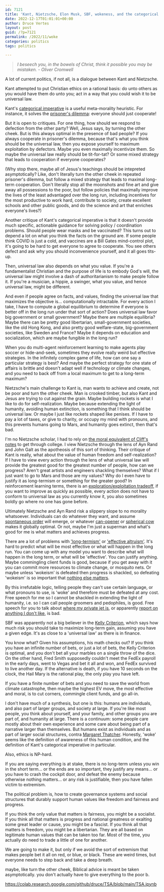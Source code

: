 ```yaml
---
id: 7121
title: 'Kant, Nietzsche, Elon Musk, SBF, wokeness, and the categorical imperative'
date: 2022-12-17T01:01:01+00:00
author: Druce Vertes
layout: post
guid: /?p=7121
permalink: /2022/11/woke
categories: politics
tags: politics

---
```

>*I beseech you, in the bowels of Christ, think it possible you may be mistaken. - Oliver Cromwell*
<!--more-->

A lot of current politics, if not all, is a dialogue between Kant and Nietzsche.

Kant attempted to put Christian ethics on a rational basis: do unto others as you would have them do unto you; act in a way that you could wish it to be universal law.

Kant's [categorical imperative](https://en.wikipedia.org/wiki/Categorical_imperative) is a useful meta-morality heuristic. For instance, it solves the [prisoner's dilemma](https://en.wikipedia.org/wiki/Prisoner%27s_dilemma): everyone should just cooperate!

But it is open to critiques. For one thing, how should we respond to defection from the other party? Well, Jesus says, by turning the other cheek. But is this always optimal in the presence of bad people? If you always cooperate in prisoner's dilemma, because that's what you think should be the universal law, then you expose yourself to maximum exploitation by defectors. Maybe you even maximally incentivize them. So maybe the universal law really should be tit-for-tat? Or some mixed strategy that leads to cooperation if everyone cooperates? 

(Why stop there, maybe all of Jesus's teachings should be intepreted asymptotically? Like, don't literally turn the other cheek in repeated prisoner's dilemma, but follow a mixed strategy that leads to maximal long-term cooperation. Don't literally stop all the moonshots and fine art and give away all possessions to the poor, but follow policies that maximally improve the lives of the least advantaged over the long run, including incentives for the most productive to work hard, contribute to society, create excellent schools and other public goods, and do the science and art that enriches everyone's lives?)

Another critique of Kant's categorical imperative is that it doesn't provide much specific, actionable guidance for solving policy / coordination problems. Should people wear masks and be vaccinated? This turns out to depend a lot on what you think the facts on the ground are. If some people think COVID is just a cold, and vaccines are a Bill Gates mind-control plot, it's going to be hard to get everyone to agree to cooperate. You see others defect and ask why you should inconvenience yourself, and it all goes tits-up.

Then, universal law also depends on what you value. If you're a fundamentalist Christian and the purpose of life is to embody God's will, the universal law might involve a dash of authoritarianism to make people follow it. If you're a musician, a hippie, a swinger, what you value, and hence universal law, might be different.

And even if people agree on facts, and values, finding the universal law that maximizes the objective is… computationally intractable. For every action I take, I have to compute a global equilibrium to determine if everyone is better off in the long run under that sort of action? Does universal law favor big government or small government? Maybe there are multiple equilibria? Maybe there can be pretty good libertarian, small-government societies, like the old Hong Kong, and also pretty good welfare-state, big-government societies, like Sweden and France? Maybe it depends on education and socialization, which are maybe fungible in the long run? 

When you do multi-agent reinforcement learning to make agents play soccer or hide-and-seek, sometimes they evolve really weird but effective strategies. In the infinitely complex game of life, how can one say a particular strategy is best? And maybe the perfect strategy for one state of affairs is brittle and doesn't adapt well if technology or climate changes, and you need to back off from a local maximum to get to a long-term maximum?

Nietzsche's main challenge to Kant is, man wants to achieve and create, not be poor and turn the other cheek. Man is crooked timber, but also Kant and Jesus are trying to cut against the grain. Maybe building rockets is what I like to do for self-realization. Maybe because extending the light of humanity, avoiding human extinction, is something that I think should be universal law. Or maybe I just like rockets shaped like penises. If I have to pay a lot of taxes, or give to charity, or occupy my mind with pronouns, and this prevents humans going to Mars, and humanity goes extinct, then that's bad. 

I'm no Nietzsche scholar, I had to rely on [the moral equivalent of Cliff's notes](https://www.amazon.com/Story-Philosophy-Opinions-Greatest-Philosophers/dp/0671739166) to get through college. I view Nietzsche through the lens of Ayn Rand and John Galt as the apotheosis of this sort of thinking. Their critique of Kant is really, what about the value of human freedom and self-realization? If I have to view every action through the lens of what universal law will provide the greatest good for the greatest number of people, how can we progress? Aren't great artists and engineers shackling themselves? What if I just want to go to Mars and those are my values? Why do I even have to justify it as long-termism or something for the greater good? In reinforcement learning terms, there is an [exploration/exploitation tradeoff](https://en.wikipedia.org/wiki/Multi-armed_bandit), if you want to improve as quickly as possible, every action does not have to conform to universal law as you currently know it, you also sometimes boldly go where no one has gone before.

Ultimately Nietzsche and Ayn Rand risk a slippery slope to no morality whatsoever. Individuals can do whatever they want, and assume [spontaneous order](https://www.minneapolisfed.org/article/1992/hayeks-legacy-of-the-spontaneous-order) will emerge, or whatever [can-opener](https://en.wikipedia.org/wiki/Assume_a_can_opener) or [spherical cow](https://en.wikipedia.org/wiki/Spherical_cow) makes it globally optimal. Or not, maybe I'm just a superman and what's good for me is what matters and achieves progress.

There are a lot of problems with ['long-termism'](https://slate.com/technology/2022/10/longtermism-debate-william-macaskill-elon-musk-robert-wright.html) or ['effective altruism'](https://www.vox.com/future-perfect/23500014/effective-altruism-sam-bankman-fried-ftx-crypto). It's hard to predict what will be most effective or what will happen in the long run. You can come up with any model you want to describe what will happen in the long term, or what will be 'effective'. You can justify anything. Maybe commingling client funds is good, because if you get away with it you can commit more resources to climate change, or mosquito nets. Or maybe unless 'wokeism' is defeated then progress is shackled, so defeating 'wokeism' is so important that [nothing else matters](https://twitter.com/elonmusk/status/1602278477234728960). 

By this irrefutable logic, telling people they can't use certain language, or what pronouns to use, is  'woke' and therefore must be defeated at any cost. Free speech for me so I cannot be shackled in extending the light of humanity, i.e. so I can call people groomers and pedophiles, is good. Free speech for you to talk about [where my private jet is](https://www.washingtonpost.com/technology/2022/12/14/elonjet-twitter-suspension-jack-sweeney-talks/), or apparently [report on anything I don't like](https://www.nbcnews.com/tech/social-media/twitter-suspends-journalists-covering-elon-musk-company-rcna62032), is bad. 

SBF was apparently not a big believer in the [Kelly Criterion](https://twitter.com/breakingthemark/status/1591114381508558849), which says how much risk you should take to maximize long-term gain, assuming you have a given edge. It's as close to a 'universal law' as there is in finance.

You know what? Given his assumptions, his math checks out? If you think you have an infinite number of bets, or just a lot of bets, the Kelly Criterion is optimal, and you don't bet all your marbles on a single throw of the dice. On the other hand, Fred Smith supposedly couldn't meet the FedEx payroll in the early days, went to Vegas and bet it all and won, and FedEx survived to live another day. If the alternative is death, if you have 10 seconds on the clock, the Hail Mary is the rational play, the only play you have left. 

If you have a finite number of bets and you need to save the world from climate catastrophe, then maybe the highest EV move, the most effective and moral, is to cut corners, commingle client funds, and go all-in. 

I don't have much of a synthesis, but one is this: humans are individuals, and also part of larger groups, and society at large. If you're like most people, you  think about yourself, and your family, and other groups you are part of, and humanity at large. There is a continuum: some people care mostly about their own experience and some care about being part of a narrative larger than themselves. But humans exist as individuals and as part of larger social structures, contra [Margaret Thatcher](https://www.thedailybeast.com/context-for-margaret-thatchers-there-is-no-such-thing-as-society-remarks). Honestly, 'woke' seems like the definition of awareness of this human condition, and the definition of Kant's categorical imperative in particular.

Also, ethics is NP-hard.

If you are saying everything is at stake, there is no long-term unless you win in the short term... or the ends are so important, they justify any means... or you have to crash the cockpit door, and defeat the enemy because otherwise nothing matters... or any risk is justifiable, then you have fallen victim to extremism. 

The political problem is, how to create governance systems and social structures that durably support human values like freedom and fairness and progress. 

If you think the only value that matters is fairness, you might be a socialist. If you think all that matters is progress and national greatness or exalting some great leader or cause, you might be a fascist. If you think all that matters is freedom, you might be a libertarian. They are all based on legitimate human values that can be taken too far. Most of the time, you actually do need to trade a little of one for another.

We are going to make it, but only if we avoid the sort of extremism that makes people bet it all on red, or blue, or black.  These are weird times, but everyone needs to step back and take a deep breath.

maybe, like turn the other cheek, Biblical advice is meant be taken asymptotically. you don't actually have to give everything to the poor b.





https://colab.research.google.com/github/druce/TSA/blob/main/TSA.ipynb
